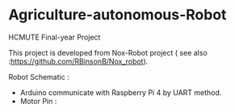 # Agriculture-autonomous-Robot
HCMUTE Final-year Project

This project is developed from Nox-Robot project ( see also :https://github.com/RBinsonB/Nox_robot). 

Robot Schematic :

- Arduino communicate with Raspberry Pi 4 by UART method.
- Motor Pin : 
